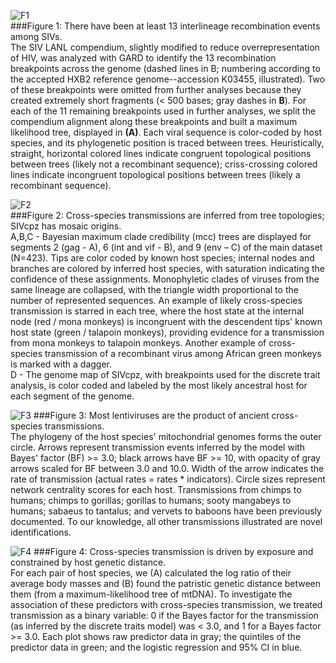 ![F1](https://github.com/blab/siv-cst/blob/master/figures/png/Fig1.png)  
###Figure 1: There have been at least 13 interlineage recombination events among SIVs.  
The SIV LANL compendium, slightly modified to reduce overrepresentation of HIV, was analyzed with GARD to identify the 13 recombination breakpoints across the genome (dashed lines in B; numbering according to the accepted HXB2 reference genome--accession K03455, illustrated). Two of these breakpoints were omitted from further analyses because they created extremely short fragments (< 500 bases; gray dashes in **B**). For each of the 11 remaining breakpoints used in further analyses, we split the compendium alignment along these breakpoints and built a maximum likelihood tree, displayed in **(A)**. Each viral sequence is color-coded by host species, and its phylogenetic position is traced between trees. Heuristically, straight, horizontal colored lines indicate congruent topological positions between trees (likely not a recombinant sequence); criss-crossing colored lines indicate incongruent topological positions between trees (likely a recombinant sequence).  
  
![F2](https://github.com/blab/siv-cst/blob/master/figures/png/Fig2.png)  
###Figure 2: Cross-species transmissions are inferred from tree topologies; SIVcpz has mosaic origins.  
A,B,C - Bayesian maximum clade credibility (mcc) trees are displayed for segments 2 (gag - A), 6 (int and vif - B), and 9 (env – C) of the main dataset (N=423). Tips are color coded by known host species; internal nodes and branches are colored by inferred host species, with saturation indicating the confidence of these assignments. Monophyletic clades of viruses from the same lineage are collapsed, with the triangle width proportional to the number of represented sequences. An example of likely cross-species transmission is starred in each tree, where the host state at the internal node (red / mona monkeys) is incongruent with the descendent tips' known host state (green / talapoin monkeys), providing evidence for a transmission from mona monkeys to talapoin monkeys. Another example of cross-species transmission of a recombinant virus among African green monkeys is marked with a dagger.  
D - The genome map of SIVcpz, with breakpoints used for the discrete trait analysis, is color coded and labeled by the most likely ancestral host for each segment of the genome.
  
  
  
![F3](https://github.com/blab/siv-cst/blob/master/figures/png/Fig3.png)
###Figure 3: Most lentiviruses are the product of ancient cross-species transmissions.  
The phylogeny of the host species' mitochondrial genomes forms the outer circle. Arrows represent transmission events inferred by the model with Bayes' factor (BF) >= 3.0; black arrows have BF >= 10, with opacity of gray arrows scaled for BF between 3.0 and 10.0. Width of the arrow indicates the rate of transmission (actual rates = rates * indicators). Circle sizes represent network centrality scores for each host. Transmissions from chimps to humans; chimps to gorillas; gorillas to humans; sooty mangabeys to humans; sabaeus to tantalus; and vervets to baboons have been previously documented. To our knowledge, all other transmissions illustrated are novel identifications.
  
![F4](https://github.com/blab/siv-cst/blob/master/figures/png/Fig4.png)
###Figure 4: Cross-species transmission is driven by exposure and constrained by host genetic distance.  
For each pair of host species, we (A) calculated the log ratio of their average body masses and (B) found the patristic genetic distance between them (from a maximum-likelihood tree of mtDNA). To investigate the association of these predictors with cross-species transmission, we treated transmission as a binary variable: 0 if the Bayes factor for the transmission (as inferred by the discrete traits model) was < 3.0, and 1 for a Bayes factor >= 3.0. Each plot shows raw predictor data in gray; the quintiles of the predictor data in green; and the logistic regression and 95% CI in blue.

